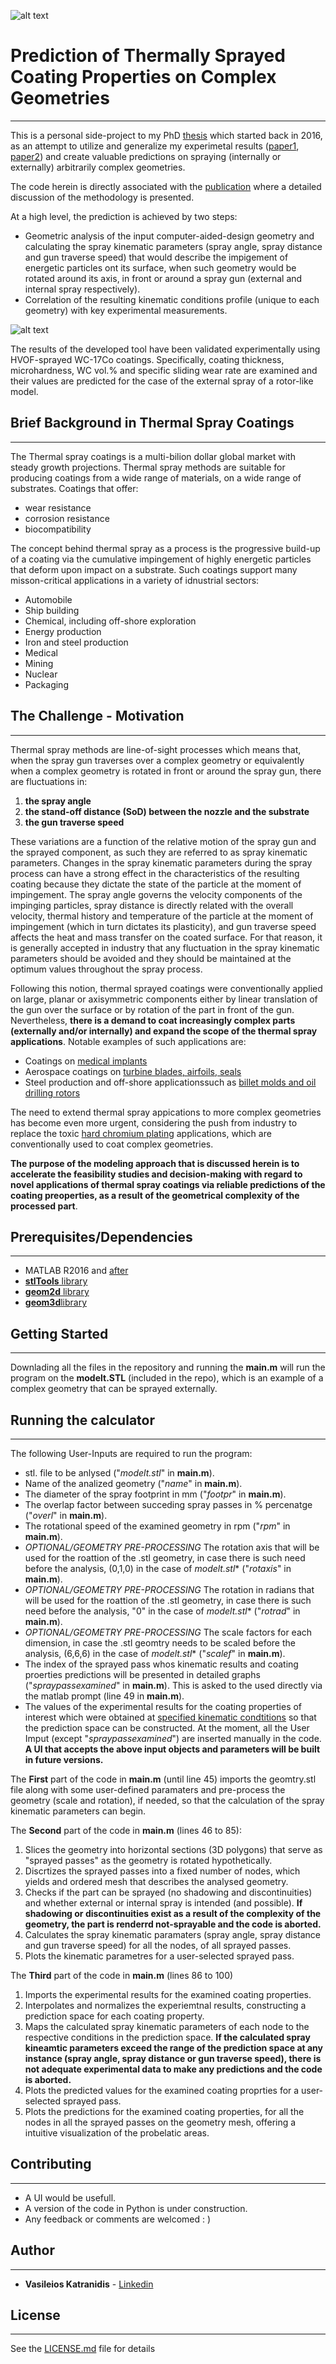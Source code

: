 
![alt text](https://avatars2.githubusercontent.com/u/26812832?s=400&u=f4f2ba2f5babea6f0dd0885817a10cb6306d2ea6&v=4 "")


# Prediction of Thermally Sprayed Coating Properties on Complex Geometries 
***


This is a personal side-project to my PhD [thesis](http://epubs.surrey.ac.uk/847080/1/revised%20Thesis%20V4%20KATRANIDIS%20VASILEIOS.pdf) which started back in 2016, as an attempt to utilize and generalize my experimetal results ([paper1](https://www.sciencedirect.com/science/article/pii/S0257897217300166), [paper2](https://www.sciencedirect.com/science/article/pii/S0257897217309131)) and create valuable predictions on spraying (internally or externally) arbitrarily complex geometries.


The code herein is directly associated with the [publication](https://link.springer.com/article/10.1007/s11666-018-0739-6) where a detailed discussion of the methodology is presented.

At a high level, the prediction is achieved by two steps:
* Geometric analysis of the input computer-aided-design geometry and calculating the spray kinematic parameters (spray angle, spray distance and gun traverse speed) that would describe the impigement of energetic particles ont its surface, when such geometry would be rotated around its axis, in front or around a spray gun (external and internal spray respectively).
* Correlation of the resulting kinematic conditions profile (unique to each geometry) with key experimental measurements.


![alt text](https://media.springernature.com/lw785/springer-static/image/art%3A10.1007%2Fs11666-018-0739-6/MediaObjects/11666_2018_739_Fig1_HTML.png "High level functionality of the application")




The results of the developed tool have been validated experimentally using HVOF-sprayed WC-17Co coatings. Specifically, coating thickness, microhardness, WC vol.% and specific sliding wear rate are examined and their values are predicted for the case of the external spray of a rotor-like model.
 

## Brief Background in Thermal Spray Coatings
***

The Thermal spray coatings is a multi-bilion dollar global market with steady growth projections. Thermal spray methods are suitable for producing coatings from a wide range of materials, on a wide range of substrates. Coatings that offer:
* wear resistance
* corrosion resistance
* biocompatibility

The concept behind thermal spray as a process is the progressive build-up of a coating via the cumulative impingement of highly energetic particles that deform upon impact on a substrate. Such coatings support many misson-critical applications in a variety of idnustrial sectors:
* Automobile
* Ship building
* Chemical, including off-shore exploration
* Energy production
* Iron and steel production
* Medical
* Mining
* Nuclear
* Packaging 


## The Challenge - Motivation
***
Thermal spray methods are line-of-sight processes which means that, when the spray gun traverses over a complex geometry or equivalently when a complex geometry is rotated in front or around the spray gun, there are fluctuations in:
1. **the spray angle**
2. **the stand-off distance (SoD) between the nozzle and the substrate**
3. **the gun traverse speed**

These variations are a function of the relative motion of the spray gun and the sprayed component, as such they are referred to as spray kinematic parameters. Changes in the spray kinematic parameters during the spray process can have a strong effect in the characteristics of the resulting coating because they dictate the state of the particle at the moment of impingement. The spray angle governs the velocity components of the impinging particles, spray distance is directly related with the overall velocity, thermal history and temperature of the particle at the moment of impingement (which in turn dictates its plasticity), 
and gun traverse speed affects the heat and mass transfer on the coated surface. For that reason, it is generally accepted in industry that any fluctuation in the spray kinematic parameters should be avoided and they should be maintained at the optimum values throughout the spray process.

Following this notion, thermal sprayed coatings were conventionally applied on large, planar or axisymmetric components either by linear translation of the gun over the surface or by rotation of the part in front of the gun. Nevertheless, **there is a demand to coat increasingly complex parts (externally and/or internally) and expand the scope of the thermal spray applications**. Notable examples of such applications are:

* Coatings on [medical implants](https://www.ncbi.nlm.nih.gov/pubmed/26810376)
* Aerospace coatings on [turbine blades, airfoils, seals](https://www.springer.com/la/book/9780387283197)
* Steel production and off-shore applicationssuch as [billet molds and oil drilling rotors](https://www.researchgate.net/publication/223936718_Novel_composite_coating_technology_in_primary_and_conversion_industry_applications)

The need to extend thermal spray appications to more complex geometries has become even more urgent, considering the push from industry to replace the toxic [hard chromium plating](https://en.wikipedia.org/wiki/Chrome_plating) applications, which are conventionally used to coat complex geometries.

**The purpose of the modeling approach that is discussed herein is to accelerate the feasibility studies and decision-making with regard to novel applications of thermal spray coatings via reliable predictions of the coating preoperties, as a result of the geometrical complexity of the processed part**.

## Prerequisites/Dependencies
***

* MATLAB R2016 and [after](https://uk.mathworks.com/downloads/)
* [**stlTools** library](https://uk.mathworks.com/matlabcentral/fileexchange/51200-stltools)
* [**geom2d** library](https://uk.mathworks.com/matlabcentral/fileexchange/7844-geom2d)
* [**geom3d**library](https://uk.mathworks.com/matlabcentral/fileexchange/24484-geom3d?s_tid=FX_rc1_behav)



## Getting Started
***
Downlading all the files in the repository and running the **main.m** will run the program on the **modelt.STL** (included in the repo), which is an example of a complex geometry that can be sprayed externally.

## Running the calculator
***
The following User-Inputs are required to run the program:
* stl. file to be anlysed ("*modelt.stl*" in **main.m**).
* Name of the analized geometry ("*name*" in **main.m**).
* The diameter of the spray footprint in mm ("*footpr*" in **main.m**).
* The overlap factor between succeding spray passes in % percenatge ("*overl*" in **main.m**).
* The rotational speed of the examined geometry in rpm ("*rpm*" in **main.m**).
* *OPTIONAL/GEOMETRY PRE-PROCESSING* The rotation axis that will be used for the roattion of the .stl geometry, in case there is such need before the analysis, (0,1,0) in the case of *modelt.stl** ("*rotaxis*" in **main.m**).
* *OPTIONAL/GEOMETRY PRE-PROCESSING* The rotation in radians that will be used for the roattion of the .stl geometry, in case there is such need before the analysis, "0" in the case of *modelt.stl** ("*rotrad*" in **main.m**).
* *OPTIONAL/GEOMETRY PRE-PROCESSING* The scale factors for each dimension, in case the .stl geomtry needs to be scaled before the analysis, (6,6,6) in the case of *modelt.stl** ("*scalef*" in **main.m**).
* The index of the sprayed pass whos kinematic results and coating proerties predictions will be presented in detailed graphs ("*spraypassexamined*" in **main.m**). This is asked to the used directly via the matlab prompt (line 49 in **main.m**).
* The values of the experimental results for the coating properties of interest which were obtained at [specified kinematic condtitions](https://link.springer.com/article/10.1007/s11666-018-0739-6) so that the prediction space can be constructed.
At the moment, all the User Imput (except "*spraypassexamined*") are inserted manually in the code. **A UI that accepts the above input objects and parameters will be built in future versions.**


The **First** part of the code in **main.m** (until line 45) imports the geomtry.stl file along with some user-defined paramaters and pre-process the geometry (scale and rotation), if needed, so that the calculation of the spray kinematic parameters can begin.

The **Second** part of the code in **main.m** (lines 46 to 85):
1. Slices the geometry into horizontal sections (3D polygons) that serve as "sprayed passes" as the geometry is rotated hypothetically.
2. Discrtizes the sprayed passes into a fixed number of nodes, which yields and ordered mesh that describes the analysed geometry.
3. Checks if the part can be sprayed (no shadowing and discontinuities) and whether external or internal spray is intended (and possible). **If shadowing or discontinuities exist as a result of the complexity of the geometry, the part is renderrd not-sprayable and the code is aborted.**
4. Calculates the spray kinematic paramaters (spray angle, spray distance and gun traverse speed) for all the nodes, of all sprayed passes.
5. Plots the kinematic parametres for a user-selected sprayed pass.

The **Third** part of the code in **main.m** (lines 86 to 100)
1. Imports the experimental results for the examined coating properties.
2. Interpolates and normalizes the experiemtnal results, constructing a prediction space for each coating property.
3. Maps the calculated spray kinematic parameters of each node to the respective conditions in the prediction space. **If the calculated spray kineamtic parameters exceed the range of the prediction space at any instance (spray angle, spray distance or gun traverse speed), there is not adequate experimental data to make any predictions and the code is aborted.**
4. Plots the predicted values for the examined coating proprties for a user-selected sprayed pass.
5. Plots the predictions for the examined coating properties, for all the nodes in all the sprayed passes on the geometry mesh, offering a intuitive visualization of the probelatic areas.


## Contributing
*** 
* A UI would be usefull.
* A version  of the code in Python is under construction.
* Any feedback or comments are welcomed : )


## Author
***
* **Vasileios Katranidis** - [Linkedin](https://www.linkedin.com/in/vasiliskatranidis/)


## License
***
See the [LICENSE.md](https://github.com/vasiliskatr/TScoatingsprediction/blob/master/LICENCE.md) file for details




